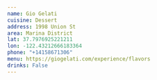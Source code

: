 ```yaml
---
name: Gio Gelati 
cuisine: Dessert
address: 1998 Union St
area: Marina District
lat: 37.7976925221211
lon: -122.43212666183364
phone: "+14158671306"
menu: https://giogelati.com/experience/flavors
drinks: False
---
```

